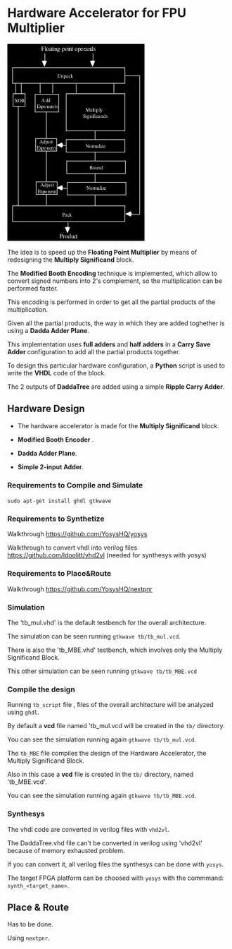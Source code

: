 # Hardware Accelerator for FPU Multiplier
![FPU image](https://github.com/EneaDim/HWAccelerator-for-FPU/blob/main/images/FPU.png)

The idea is to speed up the <b>Floating Point Multiplier</b> by means of redesigning the <b>Multiply Significand</b> block.

The <b>Modified Booth Encoding</b> technique is implemented, which allow to convert signed numbers into 2's complement, so the multiplication can be performed faster.

This encoding is performed in order to get all the partial products of the multiplication.

Given all the partial products, the way in which they are added toghether is using a <b>Dadda Adder Plane</b>.

This implementation uses <b>full adders</b> and <b>half adders</b> in a <b>Carry Save Adder </b> configuration to add all the partial products together.

To design this particular hardware configuration, a <b>Python</b> script is used to write the <b>VHDL</b> code of the block.

The 2 outputs of <b>DaddaTree</b> are added using a simple <b>Ripple Carry Adder</b>.

## Hardware Design

- The hardware accelerator is made for the <b>Multiply Significand</b> block.

- <b>Modified Booth Encoder</b> .

- <b>Dadda Adder Plane</b>.

- <b>Simple 2-input Adder</b>.

### Requirements to Compile and Simulate

```sudo apt-get install ghdl gtkwave```

### Requirements to Synthetize

Walkthrough <https://github.com/YosysHQ/yosys>

Walkthrough to convert vhdl into verilog files <https://github.com/ldoolitt/vhd2vl> (needed for synthesys with yosys)

### Requirements to Place&Route

Walkthrough <https://github.com/YosysHQ/nextpnr>

### Simulation

The 'tb_mul.vhd' is the default testbench for the overall architecture.

The simulation can be seen running ```gtkwave tb/tb_mul.vcd```.

There is also the 'tb_MBE.vhd' testbench, which involves only the Multiply Significand Block.

This other simulation can be seen running ```gtkwave tb/tb_MBE.vcd```

### Compile the design

Running ```tb_script``` file , files of the overall architecture will be analyzed using ```ghdl```.

By default a <b>vcd</b> file named 'tb_mul.vcd will be created in the ```tb/``` directory.

You can see the simulation running again ```gtkwave tb/tb_mul.vcd```.

The ```tb_MBE``` file compiles the design of the Hardware Accelerator, the Multiply Significand Block.

Also in this case a <b>vcd</b> file is created in the ```tb/``` directory, named 'tb_MBE.vcd'.

You can see the simulation running again ```gtkwave tb/tb_MBE.vcd```.

### Synthesys

The vhdl code are converted in verilog files with ```vhd2vl```.

The DaddaTree.vhd file can't be converted in verilog using 'vhd2vl' because of memory exhausted problem. 

If you can convert it, all verilog files the synthesys can be done with ```yosys```.

The target FPGA platform can be choosed with ```yosys``` with the commmand: ```synth_<target_name>```.

## Place & Route 
Has to be done.

Using ```nextpnr```.



